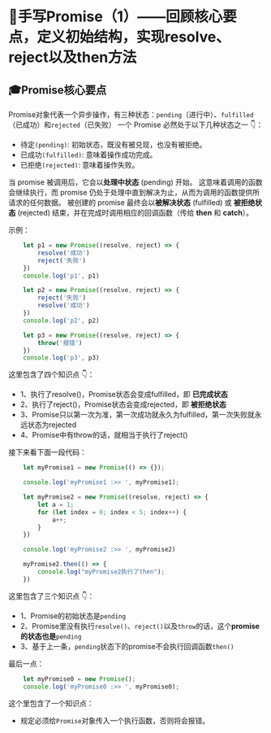 <!--
 * @Descripttion: 回顾Promise知识点
 * @Author: armin
 * @Date: 2022-02-14 17:14:45
 * @LastEditors: armin
 * @LastEditTime: 2022-02-16 09:16:58
-->
:star2:手写Promise（1）——回顾核心要点，定义初始结构，实现resolve、reject以及then方法
====================================================
:mortar_board:Promise核心要点
---------------
Promise对象代表一个异步操作，有三种状态：`pending`（进行中）、`fulfilled`（已成功）和`rejected`（已失败）
一个 Promise 必然处于以下几种状态之一 👇：

- 待定`(pending)`: 初始状态，既没有被兑现，也没有被拒绝。
- 已成功`(fulfilled)`: 意味着操作成功完成。
- 已拒绝`(rejected)`: 意味着操作失败。

当 promise 被调用后，它会以**处理中状态** (pending) 开始。 这意味着调用的函数会继续执行，而 promise 仍处于处理中直到解决为止，从而为调用的函数提供所请求的任何数据。
被创建的 promise 最终会以**被解决状态** (fulfilled) 或 **被拒绝状态** (rejected) 结束，并在完成时调用相应的回调函数（传给 **then** 和 **catch**）。

示例：
```js
    let p1 = new Promise((resolve, reject) => {
        resolve('成功')
        reject('失败')
    })
    console.log('p1', p1)

    let p2 = new Promise((resolve, reject) => {
        reject('失败')
        resolve('成功')
    })
    console.log('p2', p2)

    let p3 = new Promise((resolve, reject) => {
        throw('报错')
    })
    console.log('p3', p3)
```
这里包含了四个知识点 👇：

- 1、执行了resolve()，Promise状态会变成fulfilled，即 **已完成状态**
- 2、执行了reject()，Promise状态会变成rejected，即 **被拒绝状态**
- 3、Promise只以第一次为准，第一次成功就永久为fulfilled，第一次失败就永远状态为rejected
- 4、Promise中有throw的话，就相当于执行了reject()

接下来看下面一段代码：
```js
    let myPromise1 = new Promise(() => {});

    console.log('myPromise1 :>> ', myPromise1);

    let myPromise2 = new Promise((resolve, reject) => {
        let a = 1;
        for (let index = 0; index < 5; index++) {
            a++;
        }
    })

    console.log('myPromise2 :>> ', myPromise2)

    myPromise2.then(() => {
        console.log("myPromise2执行了then");
    })
```
这里包含了三个知识点 👇：

- 1、Promise的初始状态是`pending`
- 2、Promise里没有执行`resolve()`、`reject()`以及`throw`的话，这个**promise的状态也是**`pending`
- 3、基于上一条，`pending`状态下的promise不会执行回调函数`then()`

最后一点：
```js
    let myPromise0 = new Promise();
    console.log('myPromise0 :>> ', myPromise0);
```
这个里包含了一个知识点：
- 规定必须给`Promise`对象传入一个执行函数，否则将会报错。